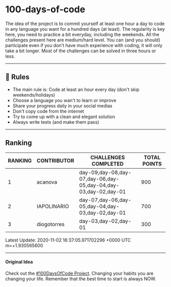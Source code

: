 # 100-days-of-code

The idea of the project is to commit yourself at least one hour a day to code in any language you want for a hundred days (at least). The regularity is key here, you need to practice a bit everyday, including the weekends.
All the challenges present here are medium/hard level. You can (and you should) participate even if you don't have much experience with coding, it will only take a bit longer.
Most of the challenges can be solved in three hours or less.

---

## 🚩 Rules

- The main rule is: Code at least an hour every day (don't skip weekends/holidays)
- Choose a language you wan't to learn or improve
- Share your progress daily in your social medias
- Don't copy code from the internet
- Try to come up with a clean and elegant solution
- Always write tests (and make them pass)

---

## Ranking

| RANKING | CONTRIBUTOR |                      CHALLENGES COMPLETED                      | TOTAL POINTS |
|---------|-------------|----------------------------------------------------------------|--------------|
|       1 | acanova     | day-09,day-08,day-07,day-06,day-05,day-04,day-03,day-02,day-01 |          900 |
|       2 | IAPOLINARIO | day-07,day-06,day-05,day-04,day-03,day-02,day-01               |          700 |
|       3 | diogotorres | day-03,day-02,day-01                                           |          300 |

Latest Update: 2020-11-02 16:37:05.971702296 +0000 UTC m=+1.930565600

---

#### Original Idea

Check out the [#100DaysOfCode Project](https://www.100daysofcode.com/). Changing your habits you are changing your life. Remember that the best time to start is always NOW.
